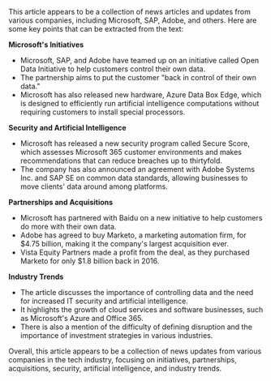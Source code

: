 This article appears to be a collection of news articles and updates from various companies, including Microsoft, SAP, Adobe, and others. Here are some key points that can be extracted from the text:

**Microsoft's Initiatives**

* Microsoft, SAP, and Adobe have teamed up on an initiative called Open Data Initiative to help customers control their own data.
* The partnership aims to put the customer "back in control of their own data."
* Microsoft has also released new hardware, Azure Data Box Edge, which is designed to efficiently run artificial intelligence computations without requiring customers to install special processors.

**Security and Artificial Intelligence**

* Microsoft has released a new security program called Secure Score, which assesses Microsoft 365 customer environments and makes recommendations that can reduce breaches up to thirtyfold.
* The company has also announced an agreement with Adobe Systems Inc. and SAP SE on common data standards, allowing businesses to move clients' data around among platforms.

**Partnerships and Acquisitions**

* Microsoft has partnered with Baidu on a new initiative to help customers do more with their own data.
* Adobe has agreed to buy Marketo, a marketing automation firm, for $4.75 billion, making it the company's largest acquisition ever.
* Vista Equity Partners made a profit from the deal, as they purchased Marketo for only $1.8 billion back in 2016.

**Industry Trends**

* The article discusses the importance of controlling data and the need for increased IT security and artificial intelligence.
* It highlights the growth of cloud services and software businesses, such as Microsoft's Azure and Office 365.
* There is also a mention of the difficulty of defining disruption and the importance of investment strategies in various industries.

Overall, this article appears to be a collection of news updates from various companies in the tech industry, focusing on initiatives, partnerships, acquisitions, security, artificial intelligence, and industry trends.